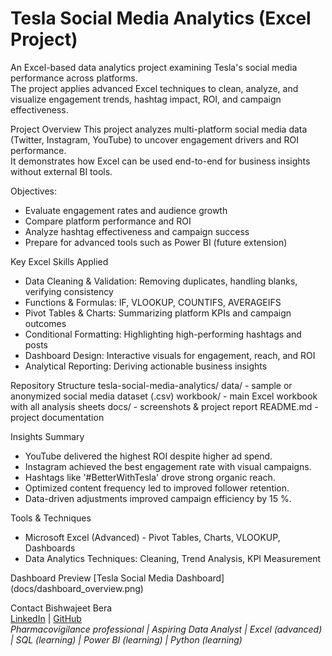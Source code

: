 # Tesla Social Media Analytics (Excel Project)

An Excel-based data analytics project examining Tesla's social media performance across platforms.  
The project applies advanced Excel techniques to clean, analyze, and visualize engagement trends, hashtag impact, ROI, and campaign effectiveness.

Project Overview
This project analyzes multi-platform social media data (Twitter, Instagram, YouTube) to uncover engagement drivers and ROI performance.  
It demonstrates how Excel can be used end-to-end for business insights without external BI tools.

Objectives:
- Evaluate engagement rates and audience growth
- Compare platform performance and ROI
- Analyze hashtag effectiveness and campaign success
- Prepare for advanced tools such as Power BI (future extension)

Key Excel Skills Applied
- Data Cleaning & Validation: Removing duplicates, handling blanks, verifying consistency  
- Functions & Formulas: IF, VLOOKUP, COUNTIFS, AVERAGEIFS  
- Pivot Tables & Charts: Summarizing platform KPIs and campaign outcomes  
- Conditional Formatting: Highlighting high-performing hashtags and posts  
- Dashboard Design: Interactive visuals for engagement, reach, and ROI  
- Analytical Reporting: Deriving actionable business insights  


Repository Structure
tesla-social-media-analytics/
	data/ - sample or anonymized social media dataset (.csv)
	workbook/ - main Excel workbook with all analysis sheets
	docs/ - screenshots & project report
	README.md - project documentation

Insights Summary
- YouTube delivered the highest ROI despite higher ad spend.  
- Instagram achieved the best engagement rate with visual campaigns.  
- Hashtags like '#BetterWithTesla' drove strong organic reach.  
- Optimized content frequency led to improved follower retention.  
- Data-driven adjustments improved campaign efficiency by 15 %.  

Tools & Techniques
- Microsoft Excel (Advanced) - Pivot Tables, Charts, VLOOKUP, Dashboards  
- Data Analytics Techniques: Cleaning, Trend Analysis, KPI Measurement 

Dashboard Preview
[Tesla Social Media Dashboard] (docs/dashboard_overview.png)


Contact
Bishwajeet Bera  
[LinkedIn](www.linkedin.com/in/bishwajeet-bera-healthcare) | [GitHub](https://github.com/bishwajeetbera)  
*Pharmacovigilance professional | Aspiring Data Analyst | Excel (advanced) | SQL (learning) | Power BI (learning) | Python (learning)*
